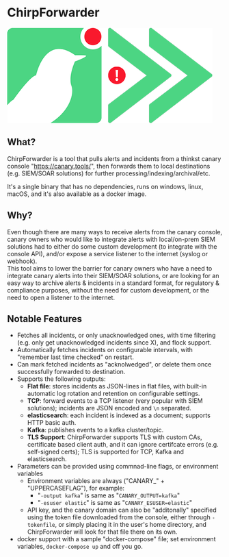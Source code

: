 # ChirpForwarder
![ChirpForwarder Logo](docs/assets/images/ChirpForwarder.png)
## What?
ChirpForwarder is a tool that pulls alerts and incidents from a thinkst canary console "https://canary.tools/", then forwards them to local destinations (e.g. SIEM/SOAR solutions) for further processing/indexing/archival/etc.  

It's a single binary that has no dependencies, runs on windows, linux, macOS, and it's also available as a docker image.

## Why?
Even though there are many ways to receive alerts from the canary console, canary owners who would like to integrate alerts with local/on-prem SIEM solutions had to either do some custom development (to integrate with the console API), and/or expose a service listener to the internet (syslog or webhook).  
This tool aims to lower the barrier for canary owners who have a need to integrate canary alerts into their SIEM/SOAR solutions, or are looking for an easy way to archive alerts & incidents in a standard format, for regulatory & compliance purposes, without the need for custom development, or the need to open a listener to the internet.
## Notable Features
- Fetches all incidents, or only unacknowledged ones, with time filtering (e.g. only get unacknowledged incidents since X), and flock support.
- Automatically fetches incidents on configurable intervals, with "remember last time checked" on restart.
- Can mark fetched incidents as "acknolwedged", or delete them once successfully forwarded to destination.
- Supports the following outputs:
  - **Flat file**: stores incidents as JSON-lines in flat files, with built-in automatic log rotation and retention on configurable settings.
  - **TCP**: forward events to a TCP listener (very popular with SIEM solutions); incidents are JSON encoded and `\n` separated.
  - **elasticsearch**: each incident is indexed as a document; supports HTTP basic auth.
  - **Kafka**: publishes events to a kafka cluster/topic.
  - **TLS Support**: ChirpForwarder supports TLS with custom CAs, certificate based client auth, and it can ignore certifcate errors (e.g. self-signed certs); TLS is supported for TCP, Kafka and elasticsearch.
- Parameters can be provided using commnad-line flags, or environment variables 
  - Environment variables are always ("CANARY_" + "UPPERCASEFLAG"), for example:
    - "`-output kafka`" is same as "`CANARY_OUTPUT=kafka`"
    - "`-esuser elastic`" is same as "`CANARY_ESUSER=elastic`"
  - API key, and the canary domain can also be "additonally" specified using the token file downloaded from the console, either through `-tokenfile`, or simply placing it in the user's home directory, and ChirpForwarder will look for that file there on its own.
- docker support with a sample "docker-compose" file; set environment variables, `docker-compose up` and off you go.

